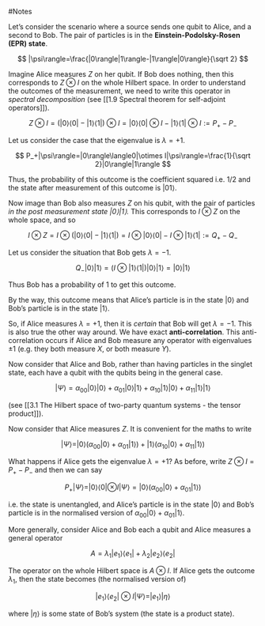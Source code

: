 #Notes 

Let’s consider the scenario where a source sends one qubit to Alice, and a second to Bob. The pair of particles is in the **Einstein-Podolsky-Rosen (EPR) state**.

$$ |\psi\rangle=\frac{|0\rangle|1\rangle-|1\rangle|0\rangle}{\sqrt 2} $$

Imagine Alice measures $Z$ on her qubit. If Bob does nothing, then this corresponds to $Z\otimes I$ on the whole Hilbert space. In order to understand the outcomes of the measurement, we need to write this operator in _spectral decomposition_ (see [[1.9 Spectral theorem for self-adjoint operators]]).

$$ Z\otimes I=\left(|0\rangle\langle0|-|1\rangle\langle1|\right)\otimes I=|0\rangle\langle0|\otimes I-|1\rangle\langle1|\otimes I:=P_+-P_- $$

Let us consider the case that the eigenvalue is $\lambda=+1$.

$$ P_+|\psi\rangle=|0\rangle\langle0|\otimes I|\psi\rangle=\frac{1}{\sqrt 2}|0\rangle|1\rangle $$

Thus, the probability of this outcome is the coefficient squared i.e. $1/2$ and the state after measurement of this outcome is $|01\rangle$.

Now image than Bob also measures $Z$ on his qubit, with the pair of particles _in the post measurement state $|0\rangle|1\rangle$._ This corresponds to $I\otimes Z$ on the whole space, and so

$$ I\otimes Z=I\otimes\left(|0\rangle\langle0|-|1\rangle\langle1|\right)=I\otimes|0\rangle\langle0|-I\otimes|1\rangle\langle1|:=Q_+-Q_- $$

Let us consider the situation that Bob gets $\lambda=-1$.

$$ Q_-|0\rangle|1\rangle=\big(I\otimes |1\rangle\langle1|\big )|0\rangle|1\rangle =|0\rangle|1\rangle $$

Thus Bob has a probability of $1$ to get this outcome.

By the way, this outcome means that Alice’s particle is in the state $|0\rangle$ and Bob’s particle is in the state $|1\rangle$.

So, if Alice measures $\lambda=+1$, then it is _certain_ that Bob will get $\lambda=-1$. This is also true the other way around. We have exact **anti-correlation**. This anti-correlation occurs if Alice and Bob measure any operator with eigenvalues $\pm1$ (e.g. they both measure $X$, or both measure $Y$).

Now consider that Alice and Bob, rather than having particles in the singlet state, each have a qubit with the qubits being in the general case.

$$ |\Psi\rangle=\alpha_{00}|0\rangle|0\rangle+\alpha_{01}|0\rangle|1\rangle+\alpha_{10}|1\rangle|0\rangle+\alpha_{11}|1\rangle|1\rangle $$

(see [[3.1 The Hilbert space of two-party quantum systems - the tensor product]]).

Now consider that Alice measures $Z$. It is convenient for the maths to write

$$ |\Psi\rangle=|0\rangle\Big(\alpha_{00}|0\rangle+\alpha_{01}|1\rangle\Big)+|1\rangle\Big(\alpha_{10}|0\rangle+\alpha_{11}|1\rangle\Big) $$

What happens if Alice gets the eigenvalue $\lambda=+1$? As before, write $Z\otimes I=P_+-P_-$ and then we can say

$$ P_+|\Psi\rangle=|0\rangle\langle0|\otimes I|\Psi\rangle=|0\rangle\Big(\alpha_{00}|0\rangle+\alpha_{01}|1\rangle\Big) $$

i.e. the state is unentangled, and Alice’s particle is in the state $|0\rangle$ and Bob’s particle is in the normalised version of $\alpha_{00}|0\rangle+\alpha_{01}|1\rangle$.

More generally, consider Alice and Bob each a qubit and Alice measures a general operator

$$ A=\lambda_1|e_1\rangle\langle e_1|+\lambda_2|e_2\rangle\langle e_2| $$

The operator on the whole Hilbert space is $A\otimes I$. If Alice gets the outcome $\lambda_1$, then the state becomes (the normalised version of)

$$ |e_1\rangle\langle e_2|\otimes I|\Psi\rangle=|e_1\rangle|\eta\rangle $$

where $|\eta\rangle$ is some state of Bob’s system (the state is a product state).